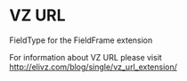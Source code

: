 VZ URL
======

FieldType for the FieldFrame extension

For information about VZ URL please visit http://elivz.com/blog/single/vz_url_extension/